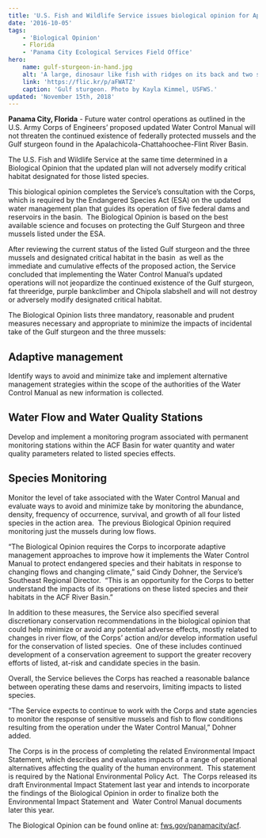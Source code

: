 ```yaml
---
title: 'U.S. Fish and Wildlife Service issues biological opinion for Apalachicola-Chattahoochee-Flint River basin'
date: '2016-10-05'
tags:
    - 'Biological Opinion'
    - Florida
    - 'Panama City Ecological Services Field Office'
hero:
    name: gulf-sturgeon-in-hand.jpg
    alt: 'A large, dinosaur like fish with ridges on its back and two small feelers extending from its mouth.'
    link: 'https://flic.kr/p/aFWATZ'
    caption: 'Gulf sturgeon. Photo by Kayla Kimmel, USFWS.'
updated: 'November 15th, 2018'
---
```

**Panama City, Florida** - Future water control operations as outlined in the U.S. Army Corps of Engineers’ proposed updated Water Control Manual will not threaten the continued existence of federally protected mussels and the Gulf sturgeon found in the Apalachicola-Chattahoochee-Flint River Basin. 

The U.S. Fish and Wildlife Service at the same time determined in a Biological Opinion that the updated plan will not adversely modify critical habitat designated for those listed species.  

This biological opinion completes the Service’s consultation with the Corps, which is required by the Endangered Species Act (ESA) on the updated water management plan that guides its operation of five federal dams and reservoirs in the basin.  The Biological Opinion is based on the best available science and focuses on protecting the Gulf Sturgeon and three mussels listed under the ESA.

After reviewing the current status of the listed Gulf sturgeon and the three mussels and designated critical habitat in the basin  as well as the immediate and cumulative effects of the proposed action, the Service concluded that implementing the Water Control Manual’s updated operations will not jeopardize the continued existence of the Gulf sturgeon, fat threeridge, purple bankclimber and Chipola slabshell and will not destroy or adversely modify designated critical habitat.

The Biological Opinion lists three mandatory, reasonable and prudent measures necessary and appropriate to minimize the impacts of incidental take of the Gulf sturgeon and the three mussels: 

## Adaptive management

Identify ways to avoid and minimize take and implement alternative management strategies within the scope of the authorities of the Water Control Manual as new information is collected.

## Water Flow and Water Quality Stations

Develop and implement a monitoring program associated with permanent monitoring stations within the ACF Basin for water quantity and water quality parameters related to listed species effects.

## Species Monitoring

Monitor the level of take associated with the Water Control Manual and evaluate ways to avoid and minimize take by monitoring the abundance, density, frequency of occurrence, survival, and growth of all four listed species in the action area.  The previous Biological Opinion required monitoring just the mussels during low flows.

“The Biological Opinion requires the Corps to incorporate adaptive management approaches to improve how it implements the Water Control Manual to protect endangered species and their habitats in response to changing flows and changing climate,” said Cindy Dohner, the Service’s Southeast Regional Director.  “This is an opportunity for the Corps to better understand the impacts of its operations on these listed species and their habitats in the ACF River Basin.”

In addition to these measures, the Service also specified several discretionary conservation recommendations in the biological opinion that could help minimize or avoid any potential adverse effects, mostly related to changes in river flow, of the Corps’ action and/or develop information useful for the conservation of listed species.  One of these includes continued development of a conservation agreement to support the greater recovery efforts of listed, at-risk and candidate species in the basin.

Overall, the Service believes the Corps has reached a reasonable balance between operating these dams and reservoirs, limiting impacts to listed species.

“The Service expects to continue to work with the Corps and state agencies to monitor the response of sensitive mussels and fish to flow conditions resulting from the operation under the Water Control Manual,” Dohner added. 

The Corps is in the process of completing the related Environmental Impact Statement, which describes and evaluates impacts of a range of operational alternatives affecting the quality of the human environment.  This statement is required by the National Environmental Policy Act.  The Corps released its draft Environmental Impact Statement last year and intends to incorporate the findings of the Biological Opinion in order to finalize both the Environmental Impact Statement and  Water Control Manual documents later this year.   

The Biological Opinion can be found online at: [fws.gov/panamacity/acf](https://www.fws.gov/panamacity/acf.html).
